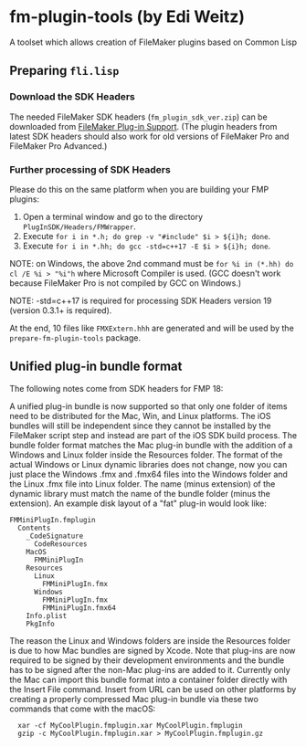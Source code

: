 # fm-plugin-tools (by Edi Weitz)

A toolset which allows creation of FileMaker plugins based on Common Lisp

## Preparing `fli.lisp`

### Download the SDK Headers

The needed FileMaker SDK headers (`fm_plugin_sdk_ver.zip`) can be
downloaded from
[FileMaker Plug-in Support](https://www.claris.com/resources/downloads/). (The
plugin headers from latest SDK headers should also work for old versions of FileMaker Pro
and FileMaker Pro Advanced.)

### Further processing of SDK Headers

Please do this on the same platform when you are building your FMP plugins:

1. Open a terminal window and go to the directory `PlugInSDK/Headers/FMWrapper`.
2. Execute `for i in *.h; do grep -v "#include" $i > ${i}h; done`.
3. Execute `for i in *.hh; do gcc -std=c++17 -E $i > ${i}h; done`.

NOTE: on Windows, the above 2nd command must be `for %i in (*.hh) do cl /E %i > "%i"h` where Microsoft Compiler is used. (GCC doesn't work because FileMaker Pro is not compiled by GCC on Windows.)

NOTE: -std=c++17 is required for processing SDK Headers version 19 (version 0.3.1+ is required).

At the end, 10 files like `FMXExtern.hhh` are generated and will be used by
the `prepare-fm-plugin-tools` package.

## Unified plug-in bundle format

The following notes come from SDK headers for FMP 18:

A unified plug-in bundle is now supported so that only one folder of items need to be distributed for the Mac, Win, and Linux platforms. The iOS bundles will still be independent since they cannot be installed by the FileMaker script step and instead are part of the iOS SDK build process. The bundle folder format matches the Mac plug-in bundle with the addition of a Windows and Linux folder inside the Resources folder. The format of the actual Windows or Linux dynamic libraries does not change, now you can just place the Windows .fmx and .fmx64 files into the Windows folder and the Linux .fmx file into Linux folder. The name (minus extension) of the dynamic library must match the name of the bundle folder (minus the extension). An example disk layout of a "fat" plug-in would look like:

```
FMMiniPlugIn.fmplugin
  Contents
    _CodeSignature
      CodeResources
    MacOS
      FMMiniPlugIn
    Resources
      Linux
        FMMiniPlugIn.fmx
      Windows
        FMMiniPlugIn.fmx
        FMMiniPlugIn.fmx64
    Info.plist
    PkgInfo
```

The reason the Linux and Windows folders are inside the Resources folder is due to how Mac bundles are signed by Xcode. Note that plug-ins are now required to be signed by their development environments and the bundle has to be signed after the non-Mac plug-ins are added to it. Currently only the Mac can import this bundle format into a container folder directly with the Insert File command. Insert from URL can be used on other platforms by creating a properly compressed Mac plug-in bundle via these two commands that come with the macOS:

```
  xar -cf MyCoolPlugin.fmplugin.xar MyCoolPlugin.fmplugin
  gzip -c MyCoolPlugin.fmplugin.xar > MyCoolPlugin.fmplugin.gz
```

